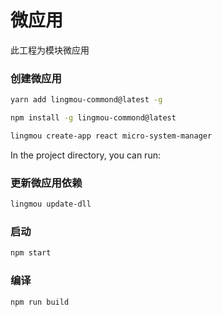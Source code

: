 # 微应用

此工程为模块微应用


### 创建微应用

```bash
yarn add lingmou-commond@latest -g

npm install -g lingmou-commond@latest

lingmou create-app react micro-system-manager

```

In the project directory, you can run:

### 更新微应用依赖


```bash
lingmou update-dll
```


### 启动

```bash
npm start 

```

### 编译


```bash
npm run build 

```